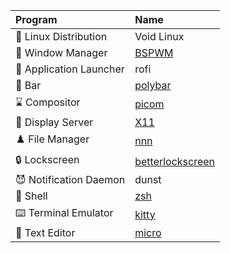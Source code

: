 | Program                 | Name                                                    |
| :---                    | :---                                                    |
| 🐧 Linux Distribution   | Void Linux                                              |
| 🍱 Window Manager       | [BSPWM](bspwm/)                                         |
| 🚀 Application Launcher | rofi                                                    |
| 🚧 Bar                  | [polybar](polybar/)                                     |
| ⌛ Compositor           | [picom](picom/picom.conf)                               |
| 🗿 Display Server       | [X11](X11/)                                             |
| ♟️ File Manager         | [nnn](zsh/.zshenv)                                      |
| 🔒 Lockscreen           | [betterlockscreen](betterlockscreen/betterlockscreenrc) |
| 😈 Notification Daemon  | dunst                                                   |
| 🐚 Shell                | [zsh](zsh/)                                             |
| ⌨️ Terminal Emulator    | [kitty](kitty/)                                         |
| 📝 Text Editor          | [micro](micro/)                                         |
